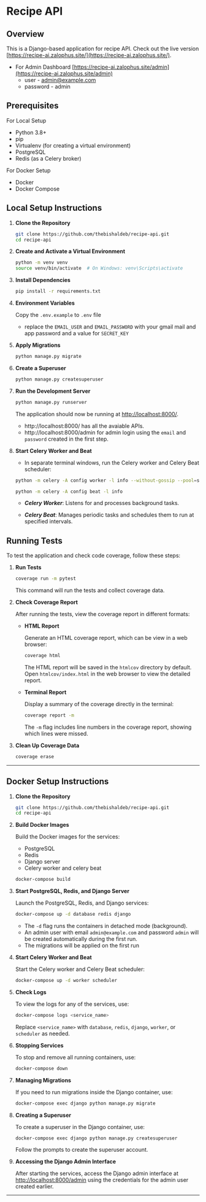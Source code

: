 # Recipe API

## Overview

This is a Django-based application for recipe API. Check out the live version [https://recipe-ai.zalophus.site/](https://recipe-ai.zalophus.site/).

- For Admin Dashboard [https://recipe-ai.zalophus.site/admin](https://recipe-ai.zalophus.site/admin)
  - user - admin@example.com
  - password - admin

## Prerequisites

For Local Setup

- Python 3.8+
- pip
- Virtualenv (for creating a virtual environment)
- PostgreSQL
- Redis (as a Celery broker)

For Docker Setup

- Docker
- Docker Compose

## Local Setup Instructions

1. **Clone the Repository**

   ```bash
   git clone https://github.com/thebishaldeb/recipe-api.git
   cd recipe-api
   ```

2. **Create and Activate a Virtual Environment**

   ```bash
   python -m venv venv
   source venv/bin/activate  # On Windows: venv\Scripts\activate
   ```

3. **Install Dependencies**

   ```bash
   pip install -r requirements.txt
   ```

4. **Environment Variables**

   Copy the `.env.example` to `.env` file

   - replace the `EMAIL_USER` and `EMAIL_PASSWORD` with your gmail mail and app password and a value for `SECRET_KEY`

5. **Apply Migrations**

   ```bash
   python manage.py migrate
   ```

6. **Create a Superuser**

   ```bash
   python manage.py createsuperuser
   ```

7. **Run the Development Server**

   ```bash
   python manage.py runserver
   ```

   The application should now be running at [http://localhost:8000/](http://localhost:8000/).

   - http://localhost:8000/ has all the avaiable APIs.
   - http://localhost:8000/admin for admin login using the `email` and `password` created in the first step.

8. **Start Celery Worker and Beat**

   - In separate terminal windows, run the Celery worker and Celery Beat scheduler:

   ```bash
   python -m celery -A config worker -l info --without-gossip --pool=solo
   ```

   ```bash
   python -m celery -A config beat -l info
   ```

   - **_Celery Worker_**: Listens for and processes background tasks.

   - **_Celery Beat_**: Manages periodic tasks and schedules them to run at specified intervals.

## Running Tests

To test the application and check code coverage, follow these steps:

1. **Run Tests**

   ```bash
   coverage run -m pytest
   ```

   This command will run the tests and collect coverage data.

2. **Check Coverage Report**

   After running the tests, view the coverage report in different formats:

   - **HTML Report**

     Generate an HTML coverage report, which can be view in a web browser:

     ```bash
     coverage html
     ```

     The HTML report will be saved in the `htmlcov` directory by default. Open `htmlcov/index.html` in the web browser to view the detailed report.

   - **Terminal Report**

     Display a summary of the coverage directly in the terminal:

     ```bash
     coverage report -m
     ```

     The `-m` flag includes line numbers in the coverage report, showing which lines were missed.

3. **Clean Up Coverage Data**

   ```bash
   coverage erase
   ```

---

## Docker Setup Instructions

1. **Clone the Repository**

   ```bash
   git clone https://github.com/thebishaldeb/recipe-api.git
   cd recipe-api
   ```

2. **Build Docker Images**

   Build the Docker images for the services:

   - PostgreSQL
   - Redis
   - Django server
   - Celery worker and celery beat

   ```bash
   docker-compose build
   ```

3. **Start PostgreSQL, Redis, and Django Server**

   Launch the PostgreSQL, Redis, and Django services:

   ```bash
   docker-compose up -d database redis django
   ```

   - The `-d` flag runs the containers in detached mode (background).
   - An admin user with email `admin@example.com` and password `admin` will be created automatically during the first run.
   - The migrations will be applied on the first run

4. **Start Celery Worker and Beat**

   Start the Celery worker and Celery Beat scheduler:

   ```bash
   docker-compose up -d worker scheduler
   ```

5. **Check Logs**

   To view the logs for any of the services, use:

   ```bash
   docker-compose logs <service_name>
   ```

   Replace `<service_name>` with `database`, `redis`, `django`, `worker`, or `scheduler` as needed.

6. **Stopping Services**

   To stop and remove all running containers, use:

   ```bash
   docker-compose down
   ```

7. **Managing Migrations**

   If you need to run migrations inside the Django container, use:

   ```bash
   docker-compose exec django python manage.py migrate
   ```

8. **Creating a Superuser**

   To create a superuser in the Django container, use:

   ```bash
   docker-compose exec django python manage.py createsuperuser
   ```

   Follow the prompts to create the superuser account.

9. **Accessing the Django Admin Interface**

   After starting the services, access the Django admin interface at [http://localhost:8000/admin](http://localhost:8000/admin) using the credentials for the admin user created earlier.

---
